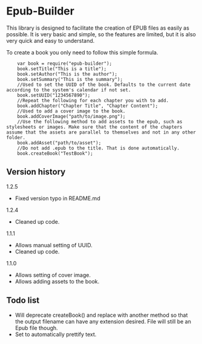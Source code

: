 Epub-Builder
==============

This library is designed to facilitate the creation of EPUB files as easily as possible. It is very basic and simple, so the features are limited, but it is also very quick and easy to understand.

To create a book you only need to follow this simple formula.

        var book = require("epub-builder");
        book.setTitle("This is a title");
        book.setAuthor("This is the author");
        book.setSummary("This is the summary");
        //Used to set the UUID of the book. Defaults to the current date according to the system's calendar if not set.
        book.setUUID("1234567890");
        //Repeat the following for each chapter you with to add.
        book.addChapter("Chapter Title", "Chapter Content");
        //Used to add a cover image to the book.
        book.addCoverImage("path/to/image.png");
        //Use the following method to add assets to the epub, such as stylesheets or images. Make sure that the content of the chapters assume that the assets are parallel to themselves and not in any other folder.
        book.addAsset("path/to/asset");
        //Do not add .epub to the title. That is done automatically.
        book.createBook("TestBook");


Version history
---------------
1.2.5
- Fixed version typo in README.md

1.2.4
- Cleaned up code.

1.1.1
- Allows manual setting of UUID.
- Cleaned up code.

1.1.0
- Allows setting of cover image.
- Allows adding assets to the book.



Todo list
---------
- Will deprecate createBook() and replace with another method so that the output filename can have any extension desired. File will still be an Epub file though.
- Set to automatically prettify text.
